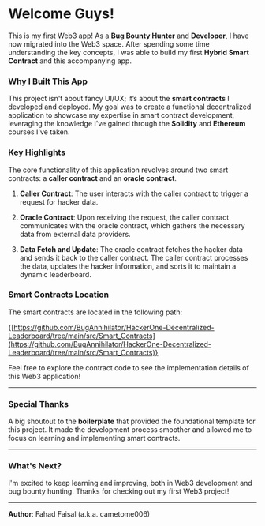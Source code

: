 # Welcome Guys!

This is my first Web3 app! As a **Bug Bounty Hunter** and **Developer**, I have now migrated into the Web3 space. After spending some time understanding the key concepts, I was able to build my first **Hybrid Smart Contract** and this accompanying app. 

### Why I Built This App

This project isn't about fancy UI/UX; it’s about the **smart contracts** I developed and deployed. My goal was to create a functional decentralized application to showcase my expertise in smart contract development, leveraging the knowledge I've gained through the **Solidity** and **Ethereum** courses I've taken.

### Key Highlights

The core functionality of this application revolves around two smart contracts: a **caller contract** and an **oracle contract**.

1. **Caller Contract**: The user interacts with the caller contract to trigger a request for hacker data.
   
2. **Oracle Contract**: Upon receiving the request, the caller contract communicates with the oracle contract, which gathers the necessary data from external data providers.

3. **Data Fetch and Update**: The oracle contract fetches the hacker data and sends it back to the caller contract. The caller contract processes the data, updates the hacker information, and sorts it to maintain a dynamic leaderboard.



### Smart Contracts Location

The smart contracts are located in the following path:

{[https://github.com/BugAnnihilator/HackerOne-Decentralized-Leaderboard/tree/main/src/Smart_Contracts](https://github.com/BugAnnihilator/HackerOne-Decentralized-Leaderboard/tree/main/src/Smart_Contracts)}

Feel free to explore the contract code to see the implementation details of this Web3 application!

---

### Special Thanks
A big shoutout to the **boilerplate** that provided the foundational template for this project. It made the development process smoother and allowed me to focus on learning and implementing smart contracts.

---

### What's Next?

I'm excited to keep learning and improving, both in Web3 development and bug bounty hunting. Thanks for checking out my first Web3 project!

---

**Author**: Fahad Faisal (a.k.a. cametome006)


